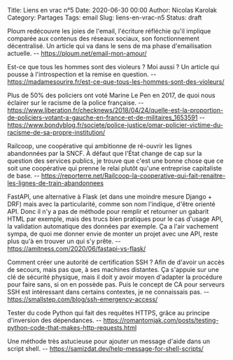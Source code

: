 Title: Liens en vrac n°5
Date: 2020-06-30 00:00
Author: Nicolas Karolak
Category: Partages
Tags: email
Slug: liens-en-vrac-n5
Status: draft

Ploum redécouvre les joies de l'email, l'écriture réfléchie qu'il implique comparée aux contenus des réseaux sociaux, son fonctionnement décentralisé. Un article qui va dans le sens de ma phase d'emailisation actuelle.
-- <https://ploum.net/email-mon-amour/>

Est-ce que tous les hommes sont des violeurs ? Moi aussi ? Un article qui pousse à l'introspection et la remise en question.
-- <https://madamesourire.fr/est-ce-que-tous-les-hommes-sont-des-violeurs/>

Plus de 50% des policiers ont voté Marine Le Pen en 2017, de quoi nous éclairer sur le racisme de la police française.
-- <https://www.liberation.fr/checknews/2018/04/24/quelle-est-la-proportion-de-policiers-votant-a-gauche-en-france-et-de-militaires_1653591>
-- <https://www.bondyblog.fr/societe/police-justice/omar-policier-victime-du-racisme-de-sa-propre-institution/>

Railcoop, une coopérative qui ambitionne de ré-ouvrir les lignes abandonnées par la SNCF. À défaut que l'État change de cap sur la question des services publics, je trouve que c'est une bonne chose que ce soit une coopérative qui prenne le relai plutôt qu'une entreprise capitaliste de base.
-- <https://reporterre.net/Railcoop-la-cooperative-qui-fait-renaitre-les-lignes-de-train-abandonnees>

FastAPI, une alternative à Flask (et dans une moindre mesure Django + DRF) mais avec la particularité, comme son nom l'indique, d'être orienté API. Donc il n'y a pas de méthode pour remplir et retourner un gabarit HTML par exemple, mais des trucs bien pratiques pour le cas d'usage API, la validation automatique des données par exemple. Ça a l'air vachement sympa, de quoi me donner envie de monter un projet avec une API, reste plus qu'à en trouver un qui s'y prête.
-- <https://amitness.com/2020/06/fastapi-vs-flask/>

Comment créer une autorité de certification SSH ? Afin de d'avoir un accès de secours, mais pas que, à ses machines distantes. Ça s'appuie sur une clé de sécurité physique, mais il doit y avoir moyen d'adapter la procédure pour faire sans, si on en possède pas. Puis le concept de CA pour serveurs SSH est intéressant dans certains contextes, je ne connaissais pas.
-- <https://smallstep.com/blog/ssh-emergency-access/>

Tester du code Python qui fait des requêtes HTTPS, grâce au principe d'inversion des dépendances.
-- <https://romantomjak.com/posts/testing-python-code-that-makes-http-requests.html>

Une méthode très astucieuse pour ajouter un message d'aide dans un script shell.
-- <https://samizdat.dev/help-message-for-shell-scripts/>
